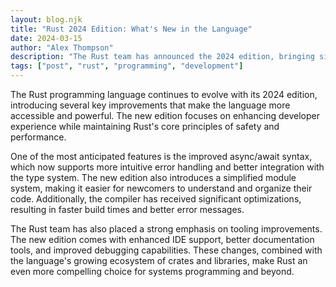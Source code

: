 ```yaml
---
layout: blog.njk
title: "Rust 2024 Edition: What's New in the Language"
date: 2024-03-15
author: "Alex Thompson"
description: "The Rust team has announced the 2024 edition, bringing significant improvements to the language's ergonomics and performance."
tags: ["post", "rust", "programming", "development"]
---
```


The Rust programming language continues to evolve with its 2024 edition, introducing several key improvements that make the language more accessible and powerful. The new edition focuses on enhancing developer experience while maintaining Rust's core principles of safety and performance.

One of the most anticipated features is the improved async/await syntax, which now supports more intuitive error handling and better integration with the type system. The new edition also introduces a simplified module system, making it easier for newcomers to understand and organize their code. Additionally, the compiler has received significant optimizations, resulting in faster build times and better error messages.

The Rust team has also placed a strong emphasis on tooling improvements. The new edition comes with enhanced IDE support, better documentation tools, and improved debugging capabilities. These changes, combined with the language's growing ecosystem of crates and libraries, make Rust an even more compelling choice for systems programming and beyond.
